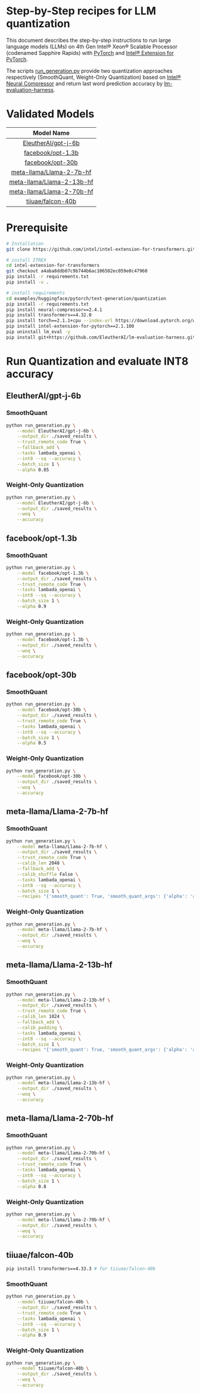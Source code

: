 # Step-by-Step recipes for LLM quantization

This document describes the step-by-step instructions to run large language models (LLMs) on 4th Gen Intel® Xeon® Scalable Processor (codenamed Sapphire Rapids) with [PyTorch](https://pytorch.org/) and [Intel® Extension for PyTorch](https://github.com/intel/intel-extension-for-pytorch).

The scripts [run_generation.py](./run_generation.py) provide two quantization approaches respectively (SmoothQuant, Weight-Only Quantization) based on [Intel® Neural Compressor](https://github.com/intel/neural-compressor) and return last word prediction accuracy by [lm-evaluation-harness](https://github.com/EleutherAI/lm-evaluation-harness/tree/master).

# Validated Models

|                       Model Name                       |
| :----------------------------------------------------: |
|       [EleutherAI/gpt-j-6b](#eleutheraigpt-j-6b)       |
|         [facebook/opt-1.3b](#facebookopt-13b)          |
|          [facebook/opt-30b](#facebookopt-30b)          |
|  [meta-llama/Llama-2-7b-hf](#meta-llamallama-2-7b-hf)  |
| [meta-llama/Llama-2-13b-hf](#meta-llamallama-2-13b-hf) |
| [meta-llama/Llama-2-70b-hf](#meta-llamallama-2-70b-hf) |
|         [tiiuae/falcon-40b](#tiiuaefalcon-40b)         |

# Prerequisite

```bash
# Installation
git clone https://github.com/intel/intel-extension-for-transformers.git

# install ITREX
cd intel-extension-for-transformers
git checkout a4aba8ddb07c9b744b6ac106502ec059e0c47960
pip install -r requirements.txt
pip install -v .

# install requirements
cd examples/huggingface/pytorch/text-generation/quantization
pip install -r requirements.txt
pip install neural-compressor==2.4.1
pip install transformers==4.32.0
pip install torch==2.1.1+cpu --index-url https://download.pytorch.org/whl/cpu
pip install intel-extension-for-pytorch==2.1.100
pip uninstall lm_eval -y
pip install git+https://github.com/EleutherAI/lm-evaluation-harness.git@cc9778fbe4fa1a709be2abed9deb6180fd40e7e2
```

# Run Quantization and evaluate INT8 accuracy

## EleutherAI/gpt-j-6b

### SmoothQuant

```bash
python run_generation.py \
    --model EleutherAI/gpt-j-6b \
    --output_dir ./saved_results \
    --trust_remote_code True \
    --fallback_add \
    --tasks lambada_openai \
    --int8 --sq --accuracy \
    --batch_size 1 \
    --alpha 0.85
```

### Weight-Only Quantization

```bash
python run_generation.py \
    --model EleutherAI/gpt-j-6b \
    --output_dir ./saved_results \
    --woq \
    --accuracy
```

## facebook/opt-1.3b

### SmoothQuant

```bash
python run_generation.py \
    --model facebook/opt-1.3b \
    --output_dir ./saved_results \
    --trust_remote_code True \
    --tasks lambada_openai \
    --int8 --sq --accuracy \
    --batch_size 1 \
    --alpha 0.9
```

### Weight-Only Quantization

```bash
python run_generation.py \
    --model facebook/opt-1.3b \
    --output_dir ./saved_results \
    --woq \
    --accuracy
```

## facebook/opt-30b

### SmoothQuant

```bash
python run_generation.py \
    --model facebook/opt-30b \
    --output_dir ./saved_results \
    --trust_remote_code True \
    --tasks lambada_openai \
    --int8 --sq --accuracy \
    --batch_size 1 \
    --alpha 0.5
```

### Weight-Only Quantization

```bash
python run_generation.py \
    --model facebook/opt-30b \
    --output_dir ./saved_results \
    --woq \
    --accuracy
```

## meta-llama/Llama-2-7b-hf

### SmoothQuant

```bash
python run_generation.py \
    --model meta-llama/Llama-2-7b-hf \
    --output_dir ./saved_results \
    --trust_remote_code True \
    --calib_len 2048 \
    --fallback_add \
    --calib_shuffle False \
    --tasks lambada_openai \
    --int8 --sq --accuracy \
    --batch_size 1 \
    --recipes "{'smooth_quant': True, 'smooth_quant_args': {'alpha': 'auto', 'folding': False, 'default_alpha': 0.8, 'auto_alpha_args': {'alpha_min': 0.8, 'alpha_max': 0.99, 'alpha_step': 0.01, 'shared_criterion': 'mean'}}}"
```

### Weight-Only Quantization

```bash
python run_generation.py \
    --model meta-llama/Llama-2-7b-hf \
    --output_dir ./saved_results \
    --woq \
    --accuracy
```

## meta-llama/Llama-2-13b-hf

### SmoothQuant

```bash
python run_generation.py \
    --model meta-llama/Llama-2-13b-hf \
    --output_dir ./saved_results \
    --trust_remote_code True \
    --calib_len 1024 \
    --fallback_add \
    --calib_padding \
    --tasks lambada_openai \
    --int8 --sq --accuracy \
    --batch_size 1 \
    --recipes "{'smooth_quant': True, 'smooth_quant_args': {'alpha': 'auto', 'folding': False, 'default_alpha': 0.8, 'auto_alpha_args': {'alpha_min': 0.75, 'alpha_max': 0.99, 'alpha_step': 0.01, 'shared_criterion': 'max'}}}"
```

### Weight-Only Quantization

```bash
python run_generation.py \
    --model meta-llama/Llama-2-13b-hf \
    --output_dir ./saved_results \
    --woq \
    --accuracy
```

## meta-llama/Llama-2-70b-hf

### SmoothQuant

```bash
python run_generation.py \
    --model meta-llama/Llama-2-70b-hf \
    --output_dir ./saved_results \
    --trust_remote_code True \
    --tasks lambada_openai \
    --int8 --sq --accuracy \
    --batch_size 1 \
    --alpha 0.8
```

### Weight-Only Quantization

```bash
python run_generation.py \
    --model meta-llama/Llama-2-70b-hf \
    --output_dir ./saved_results \
    --woq \
    --accuracy
```

## tiiuae/falcon-40b

```bash
pip install transformers==4.33.3 # for tiiuae/falcon-40b
```

### SmoothQuant

```bash
python run_generation.py \
    --model tiiuae/falcon-40b \
    --output_dir ./saved_results \
    --trust_remote_code True \
    --tasks lambada_openai \
    --int8 --sq --accuracy \
    --batch_size 1 \
    --alpha 0.9
```

### Weight-Only Quantization

```bash
python run_generation.py \
    --model tiiuae/falcon-40b \
    --output_dir ./saved_results \
    --woq \
    --accuracy
```
